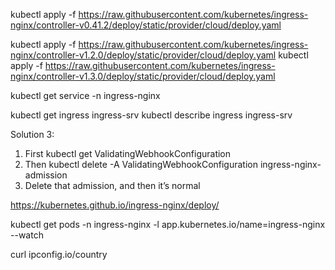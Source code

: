 kubectl apply -f https://raw.githubusercontent.com/kubernetes/ingress-nginx/controller-v0.41.2/deploy/static/provider/cloud/deploy.yaml

kubectl apply -f https://raw.githubusercontent.com/kubernetes/ingress-nginx/controller-v1.2.0/deploy/static/provider/cloud/deploy.yaml
kubectl apply -f https://raw.githubusercontent.com/kubernetes/ingress-nginx/controller-v1.3.0/deploy/static/provider/cloud/deploy.yaml


kubectl get service -n ingress-nginx

kubectl get ingress ingress-srv
kubectl describe ingress ingress-srv

Solution 3:
1. First kubectl get ValidatingWebhookConfiguration
2. Then kubectl delete -A ValidatingWebhookConfiguration ingress-nginx-admission
3. Delete that admission, and then it’s normal



https://kubernetes.github.io/ingress-nginx/deploy/



kubectl get pods -n ingress-nginx -l app.kubernetes.io/name=ingress-nginx --watch


curl ipconfig.io/country

